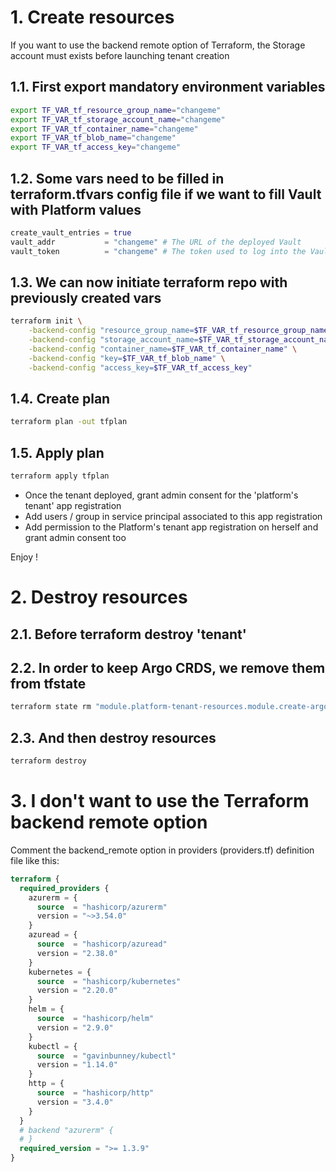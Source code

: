 # 1. Create resources ###

If you want to use the backend remote option of Terraform, the Storage account must exists before launching tenant creation

## 1.1. First export mandatory environment variables
```bash
export TF_VAR_tf_resource_group_name="changeme"
export TF_VAR_tf_storage_account_name="changeme"
export TF_VAR_tf_container_name="changeme"
export TF_VAR_tf_blob_name="changeme"
export TF_VAR_tf_access_key="changeme"
```

## 1.2. Some vars need to be filled in terraform.tfvars config file if we want to fill Vault with Platform values
```terraform
create_vault_entries = true
vault_addr           = "changeme" # The URL of the deployed Vault
vault_token          = "changeme" # The token used to log into the Vault
```

## 1.3. We can now initiate terraform repo with previously created vars
```bash
terraform init \
    -backend-config "resource_group_name=$TF_VAR_tf_resource_group_name" \
    -backend-config "storage_account_name=$TF_VAR_tf_storage_account_name" \
    -backend-config "container_name=$TF_VAR_tf_container_name" \
    -backend-config "key=$TF_VAR_tf_blob_name" \
    -backend-config "access_key=$TF_VAR_tf_access_key"
```

## 1.4. Create plan
```bash
terraform plan -out tfplan
```

## 1.5. Apply plan
```bash
terraform apply tfplan
```

- Once the tenant deployed, grant admin consent for the 'platform's tenant' app registration
- Add users / group in service principal associated to this app registration
- Add permission to the Platform's tenant app registration on herself and grant admin consent too

Enjoy !


# 2. Destroy resources ###

## 2.1. Before terraform destroy 'tenant'
## 2.2. In order to keep Argo CRDS, we remove them from tfstate
```bash
terraform state rm "module.platform-tenant-resources.module.create-argo.kubectl_manifest.argo_crds"
```

## 2.3. And then destroy resources
```bash
terraform destroy
```


# 3. I don't want to use the Terraform backend remote option ###

Comment the backend_remote option in providers (providers.tf) definition file like this:

```tf
terraform {
  required_providers {
    azurerm = {
      source  = "hashicorp/azurerm"
      version = "~>3.54.0"
    }
    azuread = {
      source  = "hashicorp/azuread"
      version = "2.38.0"
    }
    kubernetes = {
      source  = "hashicorp/kubernetes"
      version = "2.20.0"
    }
    helm = {
      source  = "hashicorp/helm"
      version = "2.9.0"
    }
    kubectl = {
      source  = "gavinbunney/kubectl"
      version = "1.14.0"
    }
    http = {
      source  = "hashicorp/http"
      version = "3.4.0"
    }
  }
  # backend "azurerm" {
  # }
  required_version = ">= 1.3.9"
}
```
